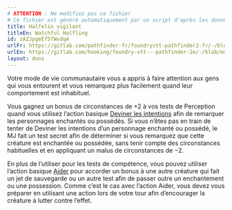 ```yaml
---
# ATTENTION : Ne modifiez pas ce fichier
# Ce fichier est généré automatiquement par un script d'après les données du module Foundry VTT officiel et de sa traduction
title: Halfelin vigilant
titleEn: Watchful Halfling
id: zAZJpgeEf5TWvdq4
urlFr: https://gitlab.com/pathfinder-fr/foundryvtt-pathfinder2-fr/-/blob/master/data/feats/zAZJpgeEf5TWvdq4.htm
urlEn: https://gitlab.com/hooking/foundry-vtt---pathfinder-2e/-/blob/master/packs/data/feats.db/watchful-halfling.json
layout: dons
---
```

Votre mode de vie communautaire vous a appris à faire attention aux gens qui vous entourent et vous remarquez plus facilement quand leur comportement est inhabituel.

Vous gagnez un bonus de circonstances de +2 à vos tests de Perception quand vous utilisez l’action basique [Deviner les intentions](../actions/deviner-les-intentions.html) afin de remarquer les personnages enchantés ou possédés. Si vous n’êtes pas en train de tenter de Deviner les intentions d’un personnage enchanté ou possédé, le MJ fait un test secret afin de déterminer si vous remarquez que cette créature est enchantée ou possédée, sans tenir compte des circonstances habituelles et en appliquant un malus de circonstances de −2.

En plus de l’utiliser pour les tests de compétence, vous pouvez utiliser l’action basique [Aider](../actions/aider.html) pour accorder un bonus à une autre créature qui fait un jet de sauvegarde ou un autre test afin de passer outre un enchantement ou une possession. Comme c’est le cas avec l’action Aider, vous devez vous préparer en utilisant une action lors de votre tour afin d’encourager la créature à lutter contre l’effet.
